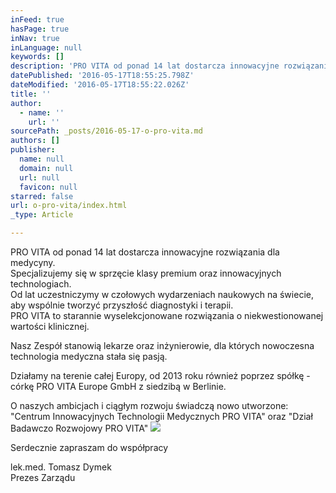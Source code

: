 ```yaml
---
inFeed: true
hasPage: true
inNav: true
inLanguage: null
keywords: []
description: 'PRO VITA od ponad 14 lat dostarcza innowacyjne rozwiązania dla medycyny. Specjalizujemy się w sprzęcie klasy premium oraz innowacyjnych technologiach. Od lat uczestniczymy w czołowych wydarzeniach naukowych na świecie, aby wspólnie tworzyć przyszłość diagnostyki i terapii. PRO VITA to starannie wyselekcjonowane rozwiązania o niekwestionowanej wartości klinicznej.'
datePublished: '2016-05-17T18:55:25.798Z'
dateModified: '2016-05-17T18:55:22.026Z'
title: ''
author:
  - name: ''
    url: ''
sourcePath: _posts/2016-05-17-o-pro-vita.md
authors: []
publisher:
  name: null
  domain: null
  url: null
  favicon: null
starred: false
url: o-pro-vita/index.html
_type: Article

---
```

PRO VITA od ponad 14 lat dostarcza innowacyjne rozwiązania dla medycyny.  
Specjalizujemy się w sprzęcie klasy premium oraz innowacyjnych technologiach.  
Od lat uczestniczymy w czołowych wydarzeniach naukowych na świecie, aby wspólnie tworzyć przyszłość diagnostyki i terapii.  
PRO VITA to starannie wyselekcjonowane rozwiązania o niekwestionowanej wartości klinicznej.

Nasz Zespół stanowią lekarze oraz inżynierowie, dla których nowoczesna technologia medyczna stała się pasją.

Działamy na terenie całej Europy, od 2013 roku również poprzez spółkę - córkę PRO VITA Europe GmbH z siedzibą w Berlinie.

O naszych ambicjach i ciągłym rozwoju świadczą nowo utworzone:  
"Centrum Innowacyjnych Technologii Medycznych PRO VITA" oraz "Dział Badawczo Rozwojowy PRO VITA"
![](https://the-grid-user-content.s3-us-west-2.amazonaws.com/24e28cac-1072-4185-bc43-80bd5155a5a5.png)

Serdecznie zapraszam do współpracy

lek.med. Tomasz Dymek  
Prezes Zarządu